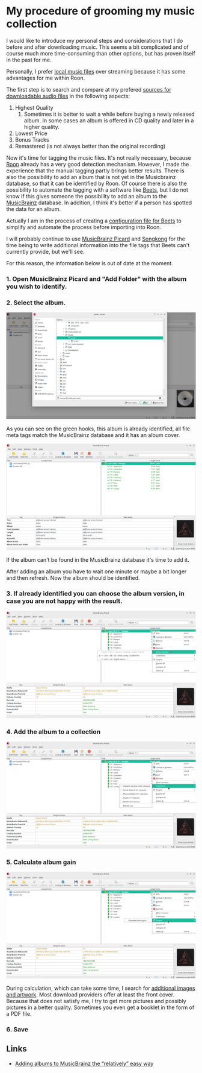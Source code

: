 # My procedure of grooming my music collection

I would like to introduce my personal steps and considerations that I do before and after downloading music. This seems a bit complicated and of course much more time-consuming than other options, but has proven itself in the past for me.

Personally, I prefer [local music files](local-files.md) over streaming because it has some advantages for me within Roon.

The first step is to search and compare at my prefered [sources for downloadable audio files](sources-for-downloadable-audio-files.md) in the following aspects:

1. Highest Quality
   1. Sometimes it is better to wait a while before buying a newly released album. In some cases an album is offered in CD quality and later in a higher quality.
2. Lowest Price
3. Bonus Tracks
4. Remastered (is not always better than the original recording)

Now it's time for tagging the music files. It's not really necessary, because [Roon](https://roonlabs.com/r/n6HeIaGsYUKKh60AONYs5Q) already has a very good detection mechanism. However, I made the experience that the manual tagging partly brings better results. There is also the possibility to add an album that is not yet in the Musicbrainz database, so that it can be identified by Roon. Of course there is also the possibility to automate the tagging with a software like [Beets](http://beets.io/), but I do not know if this gives someone the possibility to add an album to the [MusicBrainz](https://musicbrainz.org/) database. In addition, I think it's better if a person has spotted the data for an album.

Actually I am in the process of creating a [configuration file for Beets](https://github.com/florib779/beets-config) to simplify and automate the process before importing into Roon.

I will probably continue to use [MusicBrainz Picard](https://picard.musicbrainz.org/) and [Songkong](http://www.jthink.net/songkong) for the time being to write additional information into the file tags that Beets can't currently provide, but we'll see.

For this reason, the information below is out of date at the moment.

### 1. Open MusicBrainz Picard and "Add Folder" with the album you wish to identify.
### 2. Select the album.

![](../images/musicbrainz_picard-add_folder.png)

As you can see on the green hooks, this album is already identified, all file meta tags match the MusicBrainz database and it has an album cover.

![](../images/musicbrainz_picard-album_identified.png)

If the album can't be found in the MusicBrainz database it's time to add it.

After adding an album you have to wait one minute or maybe a bit longer and then refresh. Now the album should be identified.

### 3. If already identified you can choose the album version, in case you are not happy with the result.

![](../images/musicbrainz_picard-choose_version.png)

### 4. Add the album to a collection

![](../images/musicbrainz_picard-add_to_collection.png)

### 5. Calculate album gain

![](../images/musicbrainz_picard-calculate_album_gain.png)

During calculation, which can take some time, I search for [additional images and artwork](images-and-artwork.md). Most download providers offer at least the front cover. Because that does not satisfy me, I try to get more pictures and possibly pictures in a better quality. Sometimes you even get a booklet in the form of a PDF file.

### 6. Save

## Links

* [Adding albums to MusicBrainz the “relatively” easy way](https://community.roonlabs.com/t/adding-albums-to-musicbrainz-the-relatively-easy-way/90529)
